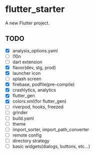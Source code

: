 # flutter_starter

A new Flutter project.

## TODO

- [x] analysis_options.yaml
- [ ] l10n
- [ ] dart extension
- [x] flavor(dev, stg, prod)
- [x] launcher icon
- [ ] splash screen
- [x] firebase, podfile(pre-compile)
- [x] crashlytics, analytics
- [x] flutter_gen
- [x] colors.xml(for flutter_gen)
- [ ] riverpod, hooks, freezed
- [ ] grinder
- [ ] build.yaml
- [ ] theme
- [ ] import_sorter, import_path_converter
- [ ] remote config
- [ ] directory strategy
- [ ] basic widgets(dialogs, buttons, etc...)
